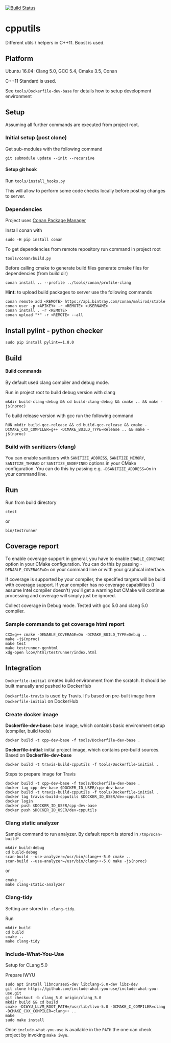 [![Build Status](https://travis-ci.org/malirod/cpputils.svg?branch=master)](https://travis-ci.org/malirod/cpputils)

# cpputils
Different utils \ helpers in C++11. Boost is used.

## Platform

Ubuntu 16.04: Clang 5.0, GCC 5.4, Cmake 3.5, Conan

C++11 Standard is used.

See `tools/Dockerfile-dev-base` for details how to setup development environment

## Setup

Assuming all further commands are executed from project root.

### Initial setup (post clone)

Get sub-modules with the following command

`git submodule update --init --recursive`

#### Setup git hook

Run `tools/install_hooks.py`

This will allow to perform some code checks locally before posting changes to server.

### Dependencies

Project uses [Conan Package Manager](https://github.com/conan-io/conan)

Install conan with

`sudo -H pip install conan`

To get dependencies from remote repository run command in project root

`tools/conan/build.py`

Before calling cmake to generate build files generate cmake files for dependencies (from build dir)

`conan install .. --profile ../tools/conan/profile-clang`

**Hint:** to upload build packages to server use the following commands

```
conan remote add <REMOTE> https://api.bintray.com/conan/malirod/stable
conan user -p <APIKEY> -r <REMOTE> <USERNAME>
conan install . -r <REMOTE>
conan upload "*" -r <REMOTE> --all
```

## Install pylint - python checker

`sudo pip install pylint==1.8.0`

## Build

#### Build commands

By default used clang compiler and debug mode.

Run in project root to build debug version with clang

`mkdir build-clang-debug && cd build-clang-debug && cmake .. && make -j$(nproc)`

To build release version with gcc run the following command

`RUN mkdir build-gcc-release && cd build-gcc-release && cmake -DCMAKE_CXX_COMPILER=g++ -DCMAKE_BUILD_TYPE=Release .. && make -j$(nproc)`

### Build with sanitizers (clang)

You can enable sanitizers with `SANITIZE_ADDRESS`, `SANITIZE_MEMORY`, `SANITIZE_THREAD` or `SANITIZE_UNDEFINED` options in your CMake configuration. You can do this by passing e.g. `-DSANITIZE_ADDRESS=On` in your command line.

## Run

Run from build directory

`ctest`

or

`bin/testrunner`

## Coverage report

To enable coverage support in general, you have to enable `ENABLE_COVERAGE` option in your CMake configuration. You can do this by passing `-DENABLE_COVERAGE=On` on your command line or with your graphical interface.

If coverage is supported by your compiler, the specified targets will be build with coverage support. If your compiler has no coverage capabilities (I assume Intel compiler doesn't) you'll get a warning but CMake will continue processing and coverage will simply just be ignored.

Collect coverage in Debug mode. Tested with gcc 5.0 and clang 5.0 compiler.

### Sample commands to get coverage html report

```
CXX=g++ cmake -DENABLE_COVERAGE=On -DCMAKE_BUILD_TYPE=Debug ..
make -j$(nproc)
make test
make testrunner-genhtml
xdg-open lcov/html/testrunner/index.html
```

## Integration

`Dockerfile-initial` creates build environment from the scratch. It should be built manually and pushed to DockerHub

`Dockerfile-travis` is used by Travis. It's based on pre-built image from `Dockerfile-initial` on DockerHub

### Create docker image

**Dockerfile-dev-base**: base image, which contains basic environment setup (compiler, build tools)

`docker build -t cpp-dev-base -f tools/Dockerfile-dev-base .`

**Dockerfile-initial**: initial project image, which contains pre-build sources. Based on **Dockerfile-dev-base**

`docker build -t travis-build-cpputils -f tools/Dockerfile-initial .`

Steps to prepare image for Travis

```
docker build -t cpp-dev-base -f tools/Dockerfile-dev-base .
docker tag cpp-dev-base $DOCKER_ID_USER/cpp-dev-base
docker build -t travis-build-cpputils -f tools/Dockerfile-initial .
docker tag travis-build-cpputils $DOCKER_ID_USER/dev-cpputils
docker login
docker push $DOCKER_ID_USER/cpp-dev-base
docker push $DOCKER_ID_USER/dev-cpputils
```
### Clang static analyzer

Sample command to run analyzer. By default report is stored in `/tmp/scan-build*`

```
mkdir build-debug
cd build-debug
scan-build --use-analyzer=/usr/bin/clang++-5.0 cmake ..
scan-build --use-analyzer=/usr/bin/clang++-5.0 make -j$(nproc)
```

or


```
cmake ..
make clang-static-analyzer
```

### Clang-tidy

Setting are stored in `.clang-tidy`.

Run

```
mkdir build
cd build
cmake ..
make clang-tidy
```

### Include-What-You-Use

Setup for CLang 5.0

Prepare IWYU

```
sudo apt install libncurses5-dev libclang-5.0-dev libz-dev
git clone https://github.com/include-what-you-use/include-what-you-use.git
git checkout -b clang_5.0 origin/clang_5.0
mkdir build && cd build
cmake -DIWYU_LLVM_ROOT_PATH=/usr/lib/llvm-5.0 -DCMAKE_C_COMPILER=clang -DCMAKE_CXX_COMPILER=clang++ ..
make
sudo make install
```

Once `include-what-you-use` is available in the `PATH` the one can check project by invoking `make iwyu`.
